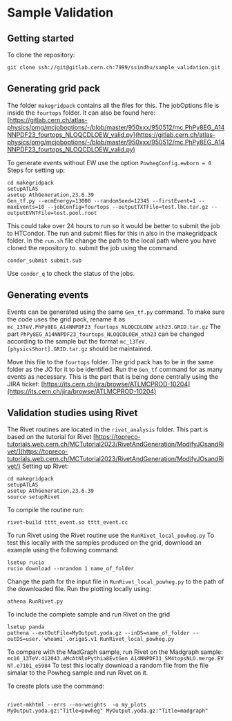 # Sample Validation



## Getting started
To clone the repository:
```
git clone ssh://git@gitlab.cern.ch:7999/ssindhu/sample_validation.git
```

## Generating grid pack

The folder `makegridpack` contains all the files for this. The jobOptions file is inside the `fourtops` folder. It can also be found here: [https://gitlab.cern.ch/atlas-physics/pmg/mcjoboptions/-/blob/master/950xxx/950512/mc.PhPy8EG_A14NNPDF23_fourtops_NLOQCDLOEW_valid.py](https://gitlab.cern.ch/atlas-physics/pmg/mcjoboptions/-/blob/master/950xxx/950512/mc.PhPy8EG_A14NNPDF23_fourtops_NLOQCDLOEW_valid.py)

To generate events without EW use the option `PowhegConfig.ewborn = 0`
Steps for setting up:
```
cd makegridpack
setupATLAS
asetup AthGeneration,23.6.39
Gen_tf.py --ecmEnergy=13000 --randomSeed=12345 --firstEvent=1 --maxEvents=10 --jobConfig=fourtops --outputTXTFile=test.lhe.tar.gz --outputEVNTFile=test.pool.root
```

This could take over 24 hours to run so it would be better to submit the job to HTCondor. The run and submit flies for this in also in the makegridpack folder. In the `run.sh` file change the path to the local path where you have cloned the repository to. submit the job using the command 

```
condor_submit submit.sub
```
Use ```condor_q``` to check the status of the jobs.

## Generating events
Events can be generated using the same `Gen_tf.py` command. To make sure the code uses the grid pack, rename it as `mc_13TeV.PhPy8EG_A14NNPDF23_fourtops_NLOQCDLOEW_ath23.GRID.tar.gz` The part `PhPy8EG_A14NNPDF23_fourtops_NLOQCDLOEW_ath23` can be changed according to the sample but the format `mc_13TeV.[physicsShort].GRID.tar.gz` should be maintained.

Move this file to the `fourtops` folder. The grid pack has to be in the same folder as the JO for it to be identified. Run the `Gen_tf` command for as many events as necessary. This is the part that is being done centrally using the JIRA ticket: [https://its.cern.ch/jira/browse/ATLMCPROD-10204](https://its.cern.ch/jira/browse/ATLMCPROD-10204)

## Validation studies using Rivet

The Rivet routines are located in the `rivet_analysis` folder. This part is based on the tutorial for Rivet [https://topreco-tutorials.web.cern.ch/MCTutorial2023/RivetAndGeneration/ModifyJOsandRivet/](https://topreco-tutorials.web.cern.ch/MCTutorial2023/RivetAndGeneration/ModifyJOsandRivet/) Setting up Rivet:
```
cd makegridpack
setupATLAS
asetup AthGeneration,23.6.39
source setupRivet
```
To compile the routine run:
```
rivet-build tttt_event.so tttt_event.cc
```
To run Rivet using the Rivet routine use the `RunRivet_local_powheg.py` To test this locally with the samples produced on the grid, download an example using the following command:
```
lsetup rucio
rucio download --nrandom 1 name_of_folder
```
Change the path for the input file in `RunRivet_local_powheg.py` to the path of the downloaded file. Run the plotting locally using:

```
athena RunRivet.py
```
To include the complete sample and run Rivet on the grid 
```
lsetup panda
pathena --extOutFile=MyOutput.yoda.gz --inDS=name_of_folder --outDS=user.`whoami`.origaS.v1 RunRivet_local_powheg.py
```
To compare with the MadGraph sample, run Rivet on the Madgraph sample: `mc16_13TeV.412043.aMcAtNloPythia8EvtGen_A14NNPDF31_SM4topsNLO.merge.EVNT.e7101_e5984`
To test this locally download a random file from the file simalar to the Powheg sample and run Rivet on it.

To create plots use the command:
```

rivet-mkhtml --errs --no-weights  -o my_plots MyOutput.yoda.gz:"Title=powheg" MyOutput.yoda.gz:"Title=madgraph"
```


